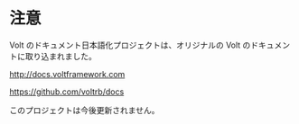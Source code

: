 
# 注意

Volt のドキュメント日本語化プロジェクトは、オリジナルの Volt のドキュメントに取り込まれました。

http://docs.voltframework.com

https://github.com/voltrb/docs

このプロジェクトは今後更新されません。
